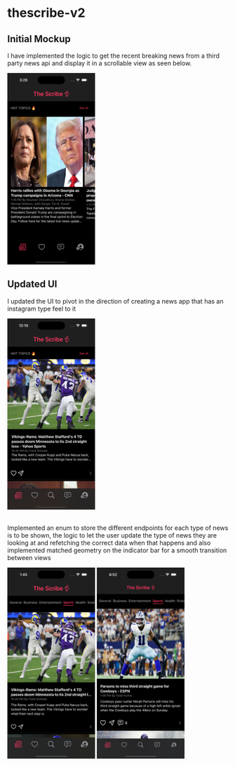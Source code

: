 # thescribe-v2

## Initial Mockup

I have implemented the logic to get the recent breaking news from a third party news api and display it in a scrollable view as seen below.

<img src="Images/thescribe-mockup.png" alt="Alt Text" width="200"/>

## Updated UI

I updated the UI to pivot in the direction of creating a news app that has an instagram type feel to it

<img src="Images/updatedui.png" alt="Alt Text" width="200"/>

##

Implemented an enum to store the different endpoints for each type of news is to be shown, the logic to let the user update the type of news they are looking at and refetching the correct data when that happens and also implemented matched geometry on the indicator bar for a smooth transition between views

<img src="Images/added-spacing.png" alt="Alt Text" width="200"/>



<img src="Images/updated-iconsize.png" alt="Alt Text" width="200"/>


